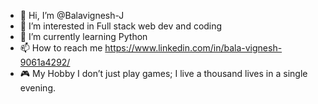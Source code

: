 - 👋 Hi, I’m @Balavignesh-J
- 👀 I’m interested in Full stack web dev and coding
- 🌱 I’m currently learning Python
- 📫 How to reach me https://www.linkedin.com/in/bala-vignesh-9061a4292/
- 🎮 My Hobby I don’t just play games; I live a thousand lives in a single evening.

<!---
Balavignesh-J/Balavignesh-J is a ✨ special ✨ repository because its `README.md` (this file) appears on your GitHub profile.
You can click the Preview link to take a look at your changes.
--->
